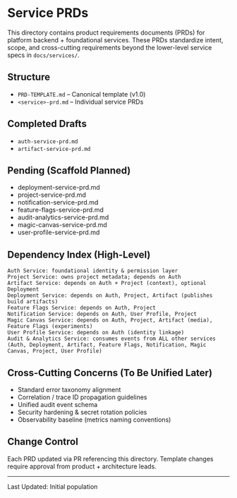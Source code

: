 # Service PRDs

This directory contains product requirements documents (PRDs) for platform backend + foundational services. These PRDs standardize intent, scope, and cross-cutting requirements beyond the lower-level service specs in `docs/services/`.

## Structure
- `PRD-TEMPLATE.md` – Canonical template (v1.0)
- `<service>-prd.md` – Individual service PRDs

## Completed Drafts
- `auth-service-prd.md`
- `artifact-service-prd.md`

## Pending (Scaffold Planned)
- deployment-service-prd.md
- project-service-prd.md
- notification-service-prd.md
- feature-flags-service-prd.md
- audit-analytics-service-prd.md
- magic-canvas-service-prd.md
- user-profile-service-prd.md

## Dependency Index (High-Level)
```
Auth Service: foundational identity & permission layer
Project Service: owns project metadata; depends on Auth
Artifact Service: depends on Auth + Project (context), optional Deployment
Deployment Service: depends on Auth, Project, Artifact (publishes build artifacts)
Feature Flags Service: depends on Auth, Project
Notification Service: depends on Auth, User Profile, Project
Magic Canvas Service: depends on Auth, Project, Artifact (media), Feature Flags (experiments)
User Profile Service: depends on Auth (identity linkage)
Audit & Analytics Service: consumes events from ALL other services (Auth, Deployment, Artifact, Feature Flags, Notification, Magic Canvas, Project, User Profile)
```

## Cross-Cutting Concerns (To Be Unified Later)
- Standard error taxonomy alignment
- Correlation / trace ID propagation guidelines
- Unified audit event schema
- Security hardening & secret rotation policies
- Observability baseline (metrics naming conventions)

## Change Control
Each PRD updated via PR referencing this directory. Template changes require approval from product + architecture leads.

---
Last Updated: Initial population